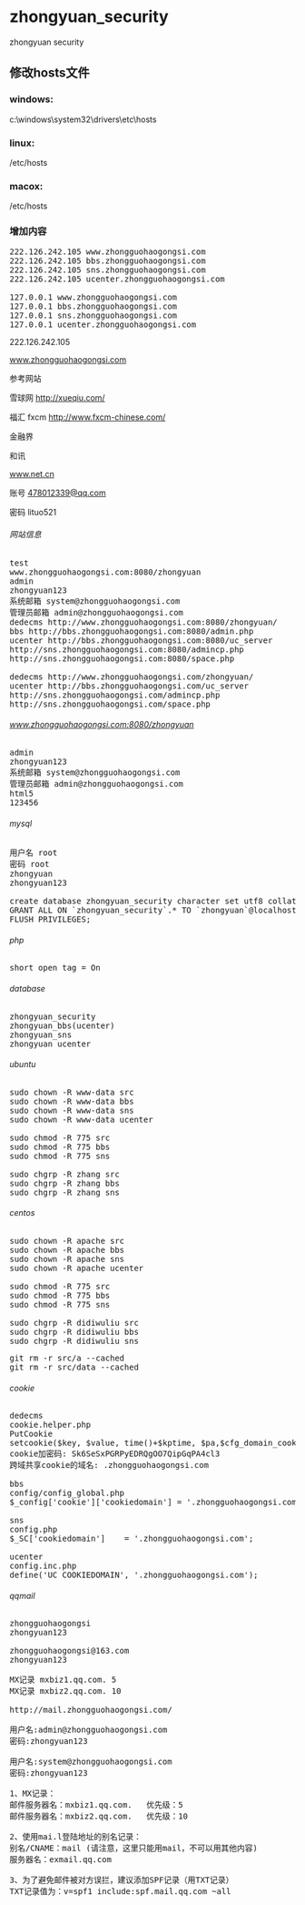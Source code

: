 zhongyuan_security
==================

zhongyuan security

## 修改hosts文件

### windows:

c:\windows\system32\drivers\etc\hosts

### linux:

/etc/hosts

### macox:

/etc/hosts

### 增加内容

<pre>
222.126.242.105 www.zhongguohaogongsi.com
222.126.242.105 bbs.zhongguohaogongsi.com
222.126.242.105 sns.zhongguohaogongsi.com
222.126.242.105 ucenter.zhongguohaogongsi.com

127.0.0.1 www.zhongguohaogongsi.com
127.0.0.1 bbs.zhongguohaogongsi.com
127.0.0.1 sns.zhongguohaogongsi.com
127.0.0.1 ucenter.zhongguohaogongsi.com
</pre>

222.126.242.105

www.zhongguohaogongsi.com

参考网站

雪球网 http://xueqiu.com/

福汇 fxcm http://www.fxcm-chinese.com/

金融界

和讯

www.net.cn

账号 478012339@qq.com

密码 lituo521

###### 网站信息
<pre>
test
www.zhongguohaogongsi.com:8080/zhongyuan
admin
zhongyuan123
系统邮箱 system@zhongguohaogongsi.com
管理员邮箱 admin@zhongguohaogongsi.com
dedecms http://www.zhongguohaogongsi.com:8080/zhongyuan/
bbs http://bbs.zhongguohaogongsi.com:8080/admin.php
ucenter http://bbs.zhongguohaogongsi.com:8080/uc_server
http://sns.zhongguohaogongsi.com:8080/admincp.php
http://sns.zhongguohaogongsi.com:8080/space.php

dedecms http://www.zhongguohaogongsi.com/zhongyuan/
ucenter http://bbs.zhongguohaogongsi.com/uc_server
http://sns.zhongguohaogongsi.com/admincp.php
http://sns.zhongguohaogongsi.com/space.php
</pre>

###### www.zhongguohaogongsi.com:8080/zhongyuan
<pre>
admin
zhongyuan123
系统邮箱 system@zhongguohaogongsi.com
管理员邮箱 admin@zhongguohaogongsi.com
html5
123456
</pre>

###### mysql
<pre>
用户名 root
密码 root
zhongyuan
zhongyuan123

create database zhongyuan_security character set utf8 collate utf8_general_ci;
GRANT ALL ON `zhongyuan_security`.* TO `zhongyuan`@localhost IDENTIFIED BY 'zhongyuan123';
FLUSH PRIVILEGES;
</pre>

###### php
<pre>
short_open_tag = On
</pre>

###### database
<pre>
zhongyuan_security
zhongyuan_bbs(ucenter)
zhongyuan_sns
zhongyuan_ucenter
</pre>

###### ubuntu
<pre>
sudo chown -R www-data src
sudo chown -R www-data bbs
sudo chown -R www-data sns
sudo chown -R www-data ucenter

sudo chmod -R 775 src
sudo chmod -R 775 bbs
sudo chmod -R 775 sns

sudo chgrp -R zhang src
sudo chgrp -R zhang bbs
sudo chgrp -R zhang sns
</pre>

###### centos
<pre>
sudo chown -R apache src
sudo chown -R apache bbs
sudo chown -R apache sns
sudo chown -R apache ucenter

sudo chmod -R 775 src
sudo chmod -R 775 bbs
sudo chmod -R 775 sns

sudo chgrp -R didiwuliu src
sudo chgrp -R didiwuliu bbs
sudo chgrp -R didiwuliu sns
</pre>

<pre>
git rm -r src/a --cached
git rm -r src/data --cached
</pre>

###### cookie
<pre>
dedecms
cookie.helper.php
PutCookie
setcookie($key, $value, time()+$kptime, $pa,$cfg_domain_cookie);
cookie加密码: Sk6SeSxPGRPyEDRQgOO7QipGqPA4cl3
跨域共享cookie的域名: .zhongguohaogongsi.com

bbs
config/config_global.php
$_config['cookie']['cookiedomain'] = '.zhongguohaogongsi.com';

sns
config.php
$_SC['cookiedomain'] 	= '.zhongguohaogongsi.com';

ucenter
config.inc.php
define('UC_COOKIEDOMAIN', '.zhongguohaogongsi.com');
</pre>

###### qqmail
<pre>
zhongguohaogongsi
zhongyuan123

zhongguohaogongsi@163.com
zhongyuan123

MX记录 mxbiz1.qq.com. 5
MX记录 mxbiz2.qq.com. 10

http://mail.zhongguohaogongsi.com/

用户名:admin@zhongguohaogongsi.com
密码:zhongyuan123

用户名:system@zhongguohaogongsi.com
密码:zhongyuan123

1、MX记录：
邮件服务器名：mxbiz1.qq.com.   优先级：5
邮件服务器名：mxbiz2.qq.com.   优先级：10

2、使用mai.l登陆地址的别名记录：
别名/CNAME：mail (请注意，这里只能用mail，不可以用其他内容)
服务器名：exmail.qq.com

3、为了避免邮件被对方误拦，建议添加SPF记录（用TXT记录）
TXT记录值为：v=spf1 include:spf.mail.qq.com ~all
</pre>